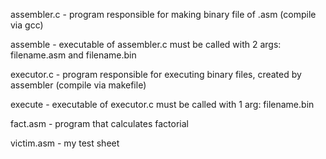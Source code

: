 assembler.c - program responsible for making binary file of .asm (compile via gcc)

assemble - executable of assembler.c must be called with 2 args: filename.asm and filename.bin

executor.c - program responsible for executing binary files, created by assembler (compile via makefile)

execute - executable of executor.c must be called with 1 arg: filename.bin

fact.asm - program that calculates factorial

victim.asm - my test sheet
